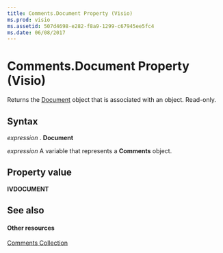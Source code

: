```yaml
---
title: Comments.Document Property (Visio)
ms.prod: visio
ms.assetid: 507d4698-e282-f8a9-1299-c67945ee5fc4
ms.date: 06/08/2017
---
```



# Comments.Document Property (Visio)

Returns the [Document](document-object-visio.md) object that is associated with an object. Read-only.


## Syntax

 _expression_ . **Document**

 _expression_ A variable that represents a **Comments** object.


## Property value

 **IVDOCUMENT**


## See also


#### Other resources


[Comments Collection](comments-object-visio.md)

